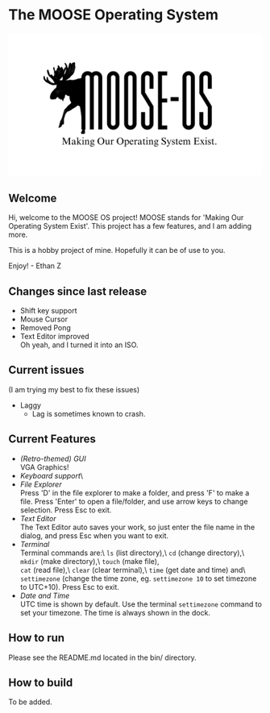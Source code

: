 # The MOOSE Operating System

![MOOSE Logo](./resources/MOOSE%20logo.png)

## Welcome

Hi, welcome to the MOOSE OS project!
MOOSE stands for 'Making Our Operating System Exist'.
This project has a few features, and I am adding more.

This is a hobby project of mine. Hopefully it can be of use to you.

Enjoy! - Ethan Z

## Changes since last release

- Shift key support
- Mouse Cursor
- Removed Pong
- Text Editor improved\
Oh yeah, and I turned it into an ISO.

## Current issues

(I am trying my best to fix these issues)

- Laggy
  - Lag is sometimes known to crash.

## Current Features

- *(Retro-themed) GUI*\
VGA Graphics!
- *Keyboard support*\
- *File Explorer*\
Press 'D' in the file explorer to make a folder, and press 'F' to make a file.
Press 'Enter' to open a file/folder, and use arrow keys to change selection. Press Esc to exit.
- *Text Editor*\
The Text Editor auto saves your work, so just enter the file name in the dialog, and press
Esc when you want to exit.
- *Terminal*\
Terminal commands are:\ `ls` (list directory),\ `cd` (change directory),\ `mkdir` (make directory),\ `touch` (make file), \
`cat` (read file),\ `clear` (clear terminal),\ `time` (get date and time) and\ `settimezone` (change the time zone, eg. `settimezone 10` to set timezone to UTC+10). Press Esc to exit.
- *Date and Time*\
UTC time is shown by default. Use the terminal `settimezone` command to set your timezone.
The time is always shown in the dock.

## How to run

Please see the README.md located in the bin/ directory.

## How to build

To be added. 




